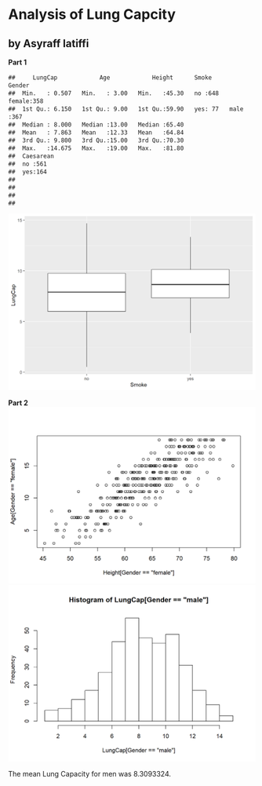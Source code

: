 
<!-- README.md is generated from README.Rmd. Please edit that file -->
Analysis of Lung Capcity
========================

by Asyraff latiffi
------------------

**Part 1**

    ##     LungCap            Age            Height      Smoke        Gender   
    ##  Min.   : 0.507   Min.   : 3.00   Min.   :45.30   no :648   female:358  
    ##  1st Qu.: 6.150   1st Qu.: 9.00   1st Qu.:59.90   yes: 77   male  :367  
    ##  Median : 8.000   Median :13.00   Median :65.40                         
    ##  Mean   : 7.863   Mean   :12.33   Mean   :64.84                         
    ##  3rd Qu.: 9.800   3rd Qu.:15.00   3rd Qu.:70.30                         
    ##  Max.   :14.675   Max.   :19.00   Max.   :81.80                         
    ##  Caesarean
    ##  no :561  
    ##  yes:164  
    ##           
    ##           
    ##           
    ## 

<img src="figures/README-unnamed-chunk-2-1.png" width="672" />

**Part 2** <img src="figures/README-unnamed-chunk-3-1.png" width="672" /><img src="figures/README-unnamed-chunk-3-2.png" width="672" />

The mean Lung Capacity for men was 8.3093324.
